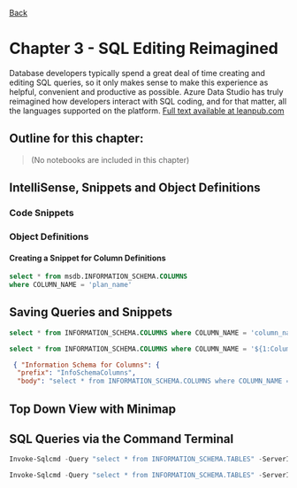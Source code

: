 [Back](../readme.md)

# Chapter 3 - SQL Editing Reimagined
Database developers typically spend a great deal of time creating and editing SQL queries, so it only makes sense to make this experience as helpful, convenient and productive as possible. Azure Data Studio has truly reimagined how developers interact with SQL coding, and for that matter, all the languages supported on the platform. [Full text available at leanpub.com](https://leanpub.com/hands-on-ads)

## **Outline for this chapter:**
> (No notebooks are included in this chapter)

## IntelliSense, Snippets and Object Definitions

### Code Snippets

### Object Definitions

#### Creating a Snippet for Column Definitions

``` sql
select * from msdb.INFORMATION_SCHEMA.COLUMNS 
where COLUMN_NAME = 'plan_name'
```

## Saving Queries and Snippets

```sql
select * from INFORMATION_SCHEMA.COLUMNS where COLUMN_NAME = 'column_name'
```

```sql
select * from INFORMATION_SCHEMA.COLUMNS where COLUMN_NAME = '${1:ColumnName}'
```

```json
 { "Information Schema for Columns": {
  "prefix": "InfoSchemaColumns",
  "body": "select * from INFORMATION_SCHEMA.COLUMNS where COLUMN_NAME = '${1:ColumnName}'" } }
```

## Top Down View with Minimap

## SQL Queries via the Command Terminal

```powershell
Invoke-Sqlcmd -Query "select * from INFORMATION_SCHEMA.TABLES" -ServerInstance "localhost"
```

```powershell
Invoke-Sqlcmd -Query "select * from INFORMATION_SCHEMA.TABLES" -ServerInstance "localhost" | export-csv -Delimiter ',' -Path "tables.csv" -NoTypeInformation
```
